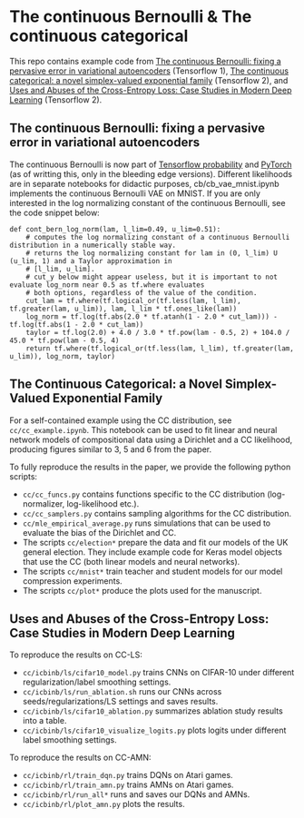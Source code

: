 # The continuous Bernoulli & The continuous categorical

This repo contains example code from [The continuous Bernoulli: fixing a pervasive error in variational autoencoders](https://arxiv.org/abs/1907.06845) (Tensorflow 1), [The continuous categorical: a novel simplex-valued exponential family](https://arxiv.org/abs/2002.08563) (Tensorflow 2), and [Uses and Abuses of the Cross-Entropy Loss: Case Studies in Modern Deep Learning](https://arxiv.org/abs/2002.08563) (Tensorflow 2).

## The continuous Bernoulli: fixing a pervasive error in variational autoencoders

The continuous Bernoulli is now part of [Tensorflow probability](https://github.com/tensorflow/probability) and [PyTorch](https://github.com/pytorch/pytorch) (as of writting this, only in the bleeding edge versions). Different likelihoods are in separate notebooks for didactic purposes, cb/cb_vae_mnist.ipynb implements the continuous Bernoulli VAE on MNIST. If you are only interested in the log normalizing constant of the continuous Bernoulli, see the code snippet below:
```
def cont_bern_log_norm(lam, l_lim=0.49, u_lim=0.51):
    # computes the log normalizing constant of a continuous Bernoulli distribution in a numerically stable way.
    # returns the log normalizing constant for lam in (0, l_lim) U (u_lim, 1) and a Taylor approximation in
    # [l_lim, u_lim].
    # cut_y below might appear useless, but it is important to not evaluate log_norm near 0.5 as tf.where evaluates
    # both options, regardless of the value of the condition.
    cut_lam = tf.where(tf.logical_or(tf.less(lam, l_lim), tf.greater(lam, u_lim)), lam, l_lim * tf.ones_like(lam))
    log_norm = tf.log(tf.abs(2.0 * tf.atanh(1 - 2.0 * cut_lam))) - tf.log(tf.abs(1 - 2.0 * cut_lam))
    taylor = tf.log(2.0) + 4.0 / 3.0 * tf.pow(lam - 0.5, 2) + 104.0 / 45.0 * tf.pow(lam - 0.5, 4)
    return tf.where(tf.logical_or(tf.less(lam, l_lim), tf.greater(lam, u_lim)), log_norm, taylor)
```

## The Continuous Categorical: a Novel Simplex-Valued Exponential Family

For a self-contained example using the CC distribution, see ```cc/cc_example.ipynb```. This notebook can be used to fit linear and neural network models of compositional data using a Dirichlet and a CC likelihood, producing figures similar to 3, 5 and 6 from the paper.

To fully reproduce the results in the paper, we provide the following python scripts:
- ```cc/cc_funcs.py``` contains functions specific to the CC distribution (log-normalizer, log-likelihood etc.).
- ```cc/cc_samplers.py``` contains sampling algorithms for the CC distribution.
- ```cc/mle_empirical_average.py``` runs simulations that can be used to evaluate the bias of the Dirichlet and CC.
- The scripts ```cc/election*``` prepare the data and fit our models of the UK general election. They include example code for Keras model objects that use the CC (both linear models and neural networks).
- The scripts ```cc/mnist*``` train teacher and student models for our model compression experiments.
- The scripts ```cc/plot*``` produce the plots used for the manuscript.

## Uses and Abuses of the Cross-Entropy Loss: Case Studies in Modern Deep Learning

To reproduce the results on CC-LS:
- ```cc/icbinb/ls/cifar10_model.py``` trains CNNs on CIFAR-10 under different regularization/label smoothing settings.
- ```cc/icbinb/ls/run_ablation.sh``` runs our CNNs across seeds/regularizations/LS settings and saves results.
- ```cc/icbinb/ls/cifar10_ablation.py``` summarizes ablation study results into a table.
- ```cc/icbinb/ls/cifar10_visualize_logits.py``` plots logits under different label smoothing settings.

To reproduce the results on CC-AMN:
- ```cc/icbinb/rl/train_dqn.py``` trains DQNs on Atari games.
- ```cc/icbinb/rl/train_amn.py``` trains AMNs on Atari games.
- ```cc/icbinb/rl/run_all*``` runs and saves our DQNs and AMNs.
- ```cc/icbinb/rl/plot_amn.py``` plots the results.
